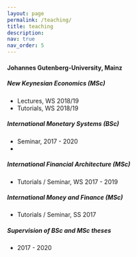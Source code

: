 ```yaml
---
layout: page
permalink: /teaching/
title: teaching
description: 
nav: true
nav_order: 5
---
```


#### Johannes Gutenberg-University, Mainz

##### New Keynesian Economics (MSc)   
- Lectures, WS 2018/19
- Tutorials, WS 2018/19

##### International Monetary Systems (BSc)
- Seminar, 2017 - 2020
- 
##### International Financial Architecture (MSc)
- Tutorials / Seminar, WS 2017 - 2019

##### International Money and Finance (MSc)
- Tutorials / Seminar, SS 2017 

##### Supervision of BSc and MSc theses 
- 2017 - 2020
